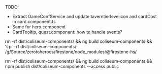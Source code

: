 TODO:

-   Extract GameConfService and update taverntierlevelicon and cardCost in card.component.ts
-   Same for hero.component
-   CardTooltip, quest.component: how to handle events?

rm -rf dist/coliseum-components/ && ng build coliseum-components && 'cp' -rf dist/coliseum-components/ /g/Source/zerotoheroes/firestone/node_modules/\@firestone-hs/

rm -rf dist/coliseum-components/ && ng build coliseum-components && npm publish dist/coliseum-components --access public
